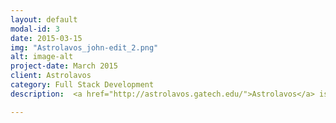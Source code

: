 ```yaml
---
layout: default
modal-id: 3
date: 2015-03-15
img: "Astrolavos_john-edit_2.png"
alt: image-alt
project-date: March 2015
client: Astrolavos
category: Full Stack Development
description:  <a href="http://astrolavos.gatech.edu/">Astrolavos</a> is a Georgia Tech based group which focuses on Cyber Security research. Previously I worked for this lab and fulfilled various development projects, including build the Astrolavos web site, develop a log managing system which handles logs across various running projects, and an interface which tracks github usage and ranks members of the lab.

---
```

